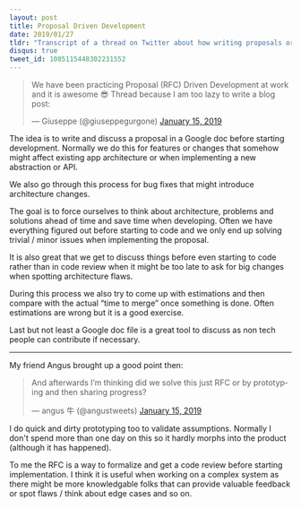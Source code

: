 ```yaml
---
layout: post
title: Proposal Driven Development
date: 2019/01/27
tldr: "Transcript of a thread on Twitter about how writing proposals or RFCs can improve the quality of software."
disqus: true
tweet_id: 1085115448302231552
---
```


<div class="Copy-embedTweet">
<blockquote class="twitter-tweet" data-link-color="#008000"><p lang="en" dir="ltr">We have been practicing Proposal (RFC) Driven Development at work and it is awesome 😎 Thread because I am too lazy to write a blog post:</p>&mdash; Giuseppe (@giuseppegurgone) <a href="https://twitter.com/giuseppegurgone/status/1085115448302231552?ref_src=twsrc%5Etfw">January 15, 2019</a></blockquote> <script async src="https://platform.twitter.com/widgets.js" charset="utf-8"></script>
</div>

The idea is to write and discuss a proposal in a Google doc before starting development. Normally we do this for features or changes that somehow might affect existing app architecture or when implementing a new abstraction or API.

We also go through this process for bug fixes that might introduce architecture changes.

The goal is to force ourselves to think about architecture, problems and solutions ahead of time and save time when developing. Often we have everything figured out before starting to code and we only end up solving trivial / minor issues when implementing the proposal.

It is also great that we get to discuss things before even starting to code rather than in code review when it might be too late to ask for big changes when spotting architecture flaws.

During this process we also try to come up with estimations and then compare with the actual “time to merge” once something is done. Often estimations are wrong but it is a good exercise.

Last but not least a Google doc file is a great tool to discuss as non tech people can contribute if necessary.

---

My friend Angus brought up a good point then:

<div class="Copy-embedTweet">
<blockquote class="twitter-tweet" data-link-color="#008000"><p lang="en" dir="ltr">And afterwards I’m thinking did we solve this just RFC or by prototyping and then sharing progress?</p>&mdash; angus 牛 (@angustweets) <a href="https://twitter.com/angustweets/status/1085212821841793024?ref_src=twsrc%5Etfw">January 15, 2019</a></blockquote> <script async src="https://platform.twitter.com/widgets.js" charset="utf-8"></script>
</div>

I do quick and dirty prototyping too to validate assumptions. Normally I don't spend more than one day on this so it hardly morphs into the product (although it has happened).

To me the RFC is a way to formalize and get a code review before starting implementation. I think it is useful when working on a complex system as there might be more knowledgable folks that can provide valuable feedback or spot flaws / think about edge cases and so on.

